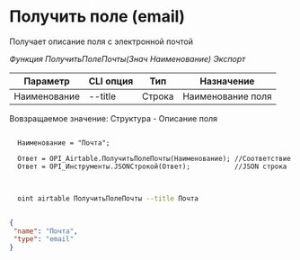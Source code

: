 ﻿---
sidebar_position: 8
---

# Получить поле (email)
 Получает описание поля с электронной почтой


*Функция ПолучитьПолеПочты(Знач Наименование) Экспорт*

  | Параметр | CLI опция | Тип | Назначение |
  |-|-|-|-|
  | Наименование | --title | Строка | Наименование поля |

  
  Вовзращаемое значение:   Структура -  Описание поля

```bsl title="Пример кода"
	
  Наименование = "Почта";

  Ответ = OPI_Airtable.ПолучитьПолеПочты(Наименование); //Соответствие
  Ответ = OPI_Инструменты.JSONСтрокой(Ответ);           //JSON строка
	
```

```sh title="Пример команд CLI"
    
  oint airtable ПолучитьПолеПочты --title Почта

```


```json title="Результат"

{
 "name": "Почта",
 "type": "email"
}

```
